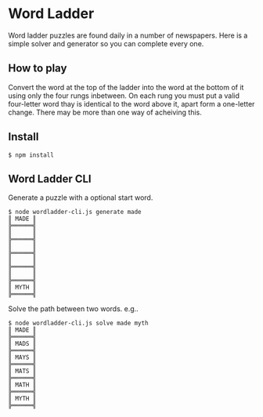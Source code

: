 # Word Ladder
Word ladder puzzles are found daily in a number of newspapers. Here is a simple solver and generator so you can complete every one.

## How to play
Convert the word at the top of the ladder into the word at the bottom of it using only the four rungs inbetween. On each rung you must put a valid four-letter word thay is identical to the word above it, apart form a one-letter change. There may be more than one way of acheiving this.

## Install

```
$ npm install
```

## Word Ladder CLI

Generate a puzzle with a optional start word.

```
$ node wordladder-cli.js generate made
║ MADE ║
╠══════╣
║      ║
╠══════╣
║      ║
╠══════╣
║      ║
╠══════╣
║      ║
╠══════╣
║ MYTH ║
╠══════╣
```

Solve the path between two words. e.g..

```
$ node wordladder-cli.js solve made myth
║ MADE ║
╠══════╣
║ MADS ║
╠══════╣
║ MAYS ║
╠══════╣
║ MATS ║
╠══════╣
║ MATH ║
╠══════╣
║ MYTH ║
╠══════╣
```